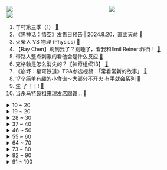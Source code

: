 <div >
	<a style="float:left;width:55%;" href = "https://github.com/anuraghazra/github-readme-stats">
	 <img src = "https://github-readme-stats.vercel.app/api?username=iuuuuuaena&theme=buefy&show_icons=true"/>
	</a>
	<a  style="float:right;width:45%" href = "https://github.com/anuraghazra/github-readme-stats">
	 <img  src="https://github-readme-stats.vercel.app/api/top-langs/?username=anuraghazra&layout=compact"/>
	</a>
	</div>

[![](https://img.shields.io/badge/jxd-@jxdgogogo.xyz-yellowgreen.svg)](https://www.jxdgogogo.xyz)<br>
1. 羊村第三季（1） [:link:](//www.bilibili.com/video/BV1vj411W7HY) <br>
2. 《黑神话：悟空》发售日预告 | 2024.8.20，直面天命 [:link:](//www.bilibili.com/video/BV1SQ4y1V7do) <br>
3. 火柴人 VS 物理 (Physics) [:link:](//www.bilibili.com/video/BV1cG411e75o) <br>
4. 【Ray Chen】刷到我了？别睡了，看我和Emil Reinert炸街！ [:link:](//www.bilibili.com/video/BV1tG411v7Ju) <br>
5. 带路人整点刺激的看他会是什么反应 [:link:](//www.bilibili.com/video/BV1gw41187Le) <br>
6. 克格勃是怎么消失的？【神奇组织13】 [:link:](//www.bilibili.com/video/BV1gG411i7fJ) <br>
7. 《崩坏：星穹铁道》TGA参选视频：「常看常新的故事」 [:link:](//www.bilibili.com/video/BV1qb4y1L7mD) <br>
8. 17个简单有趣的小食谱～大部分不开火 有手就会系列 [:link:](//www.bilibili.com/video/BV1M34y1F73J) <br>
9. 生   了！！! [:link:](//www.bilibili.com/video/BV1wu4y1u7wb) <br>
10. 当杀马特鼻祖来理发店踢馆… [:link:](//www.bilibili.com/video/BV1JN4y1a7m5) <br>
<details>
<summary>10 ~ 20</summary>

11. 《原神》4.3版本PV：「蔷薇与铳枪」 [:link:](//www.bilibili.com/video/BV1GC4y1X77i) <br>
12. 我让他松开了手。 [:link:](//www.bilibili.com/video/BV1Rk4y1f7RW) <br>
13. 你们以为的奢侈品其实我们每个人都用过！ [:link:](//www.bilibili.com/video/BV1gN41157W9) <br>
14. 大型纪录片《哄女儿传奇》 [:link:](//www.bilibili.com/video/BV16j411W7ff) <br>
15. 🌹感 受 纯 美🌹 [:link:](//www.bilibili.com/video/BV17j411L74d) <br>
16. 白学起源？扳机社的起点！10年前的观众在看什么动画？「新番时光机2013年10月篇」泛式 [:link:](//www.bilibili.com/video/BV1Cu4y1G75d) <br>
17. 阉 瘾 犯 了 [:link:](//www.bilibili.com/video/BV1bc411D7vv) <br>
18. 挑战结婚前考察680个城市 [:link:](//www.bilibili.com/video/BV1Xj41157WV) <br>
19. 真朋友会在你做出错误的选择时，将你拉回正确的路上！高分经典电影《心灵捕手》 [:link:](//www.bilibili.com/video/BV13u4y1G73x) <br>
</details>
<details>
<summary>19 ~ 20</summary>

20. 最 舒 服 的 一 集 [:link:](//www.bilibili.com/video/BV1Cw411b7RA) <br>
21. 听说你的朋友想要自首？ [:link:](//www.bilibili.com/video/BV1vC4y1R7Gx) <br>
22. 这也能叫塞翁失马？！！ [:link:](//www.bilibili.com/video/BV1mc411i7x1) <br>
23. 橘酿葛根粉 [:link:](//www.bilibili.com/video/BV1Wc411U7bA) <br>
24. 魔国狮驼岭！佛舅爷大鹏怪，为何对抗灵山？ [:link:](//www.bilibili.com/video/BV1XQ4y1V73z) <br>
25. 当 英语学习＋西海岸＋亮剑＋萨克斯 擦出火花之后.... [:link:](//www.bilibili.com/video/BV1VC4y1w7at) <br>
26. 养狗就是用来玩的，哈哈哈哈哈 [:link:](//www.bilibili.com/video/BV1P34y1F7JL) <br>
27. 挑战一片树叶吃遍所有路边摊，今天挑战的是：胖姐东北大饭包。 [:link:](//www.bilibili.com/video/BV18a4y1R7Bd) <br>
28. 《保安王》 [:link:](//www.bilibili.com/video/BV1v64y157VM) <br>
</details>
<details>
<summary>28 ~ 30</summary>

29. 开车！！！ [:link:](//www.bilibili.com/video/BV1La4y1d7bR) <br>
30. 这就是【无 伤 直 通 西 游】的真正奖励？？？！ [:link:](//www.bilibili.com/video/BV1yi4y1e7yh) <br>
31. 当大姐大来到职场 2 [:link:](//www.bilibili.com/video/BV1vN411j7fD) <br>
32. 行，这么哄女朋友是吧！ [:link:](//www.bilibili.com/video/BV1ej411W74y) <br>
33. 《鼠鼠我呀，这辈子直啦》 [:link:](//www.bilibili.com/video/BV1hb4y1L7a1) <br>
34. 《甄嬛传》之甄嬛的一生 (中) [:link:](//www.bilibili.com/video/BV1Cc411D7fS) <br>
35. 银杏：活着，直到被死神遗忘 [:link:](//www.bilibili.com/video/BV1zw41187Dn) <br>
36. 在中缅边境，我亲身经历了一场魔幻旅途 [:link:](//www.bilibili.com/video/BV1Ye411o7m2) <br>
37. 漠叔团队宣布解散，人心难测 [:link:](//www.bilibili.com/video/BV1gw41187zb) <br>
</details>
<details>
<summary>37 ~ 40</summary>

38. 【五月天巴黎演唱会直播】很真！但车祸……怎么办好像更锤了 [:link:](//www.bilibili.com/video/BV1EN411578v) <br>
39. 对妈妈要有耐心 而不是站在她有限的认知的外面 去指责她的无知与狭隘 [:link:](//www.bilibili.com/video/BV1yg4y1o7YE) <br>
40. 【十大产业】中国造船业：从寒冬中走来的制造业长子 [:link:](//www.bilibili.com/video/BV1RN41157MW) <br>
41. 科技是怎样影响小孩的？ [:link:](//www.bilibili.com/video/BV1M34y1F7gt) <br>
42. GTA6里的原型，都是真实的美国楞逼 [:link:](//www.bilibili.com/video/BV1pc411U7W8) <br>
43. 建议理发先签赔偿合同，丑一赔十 [:link:](//www.bilibili.com/video/BV18a4y1d74Z) <br>
44. 悬溺一响，纯爱登场。【网球版】 [:link:](//www.bilibili.com/video/BV1qQ4y1V7S4) <br>
45. 假农民在上海教孩子种地获百万播放，2亿真农民却只想逃离！【100个农民故事11】 [:link:](//www.bilibili.com/video/BV1fk4y1f7NP) <br>
46. 《绝区零》TGA 2023亮相视频 [:link:](//www.bilibili.com/video/BV15u4y1G75p) <br>
</details>
<details>
<summary>46 ~ 50</summary>

47. 小朋友：评价一下。                               教练：空翻大冒险 [:link:](//www.bilibili.com/video/BV15N4y1a7ZV) <br>
48. 探秘中国最便宜超市！100元能买什么？到底有多便宜？ [:link:](//www.bilibili.com/video/BV1Du4y137Tm) <br>
49. 功名固好，荒冢没了！黑神话TGA预告片浅析 [:link:](//www.bilibili.com/video/BV1cC4y1X72A) <br>
50. 遇到这样的外挂怎么玩？ [:link:](//www.bilibili.com/video/BV1rc411i74j) <br>
51. ✨高清网感照get｜传授原生感P图大法 [:link:](//www.bilibili.com/video/BV18N4y1a7YY) <br>
52. 带老爸去秋叶原发现了个惊天秘密！ [:link:](//www.bilibili.com/video/BV1mQ4y1V72y) <br>
53. 逼疯中药师的假药之茯苓 [:link:](//www.bilibili.com/video/BV1he411o7Mr) <br>
54. 一秒钟治好鼻炎！！！ [:link:](//www.bilibili.com/video/BV1Hj411L7gE) <br>
55. 十五块钱一瓶的矿泉水是什么味道？ [:link:](//www.bilibili.com/video/BV1EN41157op) <br>
</details>
<details>
<summary>55 ~ 60</summary>

56. 自动蓄水 我算是明白了，只要我发它，你们就都看的见，发其他的啥都看不见 [:link:](//www.bilibili.com/video/BV1Ka4y1d7oM) <br>
57. 创 业 失 败 ！！！ [:link:](//www.bilibili.com/video/BV1Aj411s7kr) <br>
58. 准备防寒！近30度的超级回暖后，今年最强寒潮要来了 [:link:](//www.bilibili.com/video/BV1zc411i7T5) <br>
59. 新奇刺激的诱惑？是拉入深渊的危险！ [:link:](//www.bilibili.com/video/BV1p94y177Du) <br>
60. 如何杀死一个脂肪细胞？ [:link:](//www.bilibili.com/video/BV19i4y1e778) <br>
61. 在云南寨子，请全村嬢嬢一起干饭？喝不过根本喝不过…… [:link:](//www.bilibili.com/video/BV1db4y1L73s) <br>
62. 本来还挺喜欢原神的... [:link:](//www.bilibili.com/video/BV12j41157hJ) <br>
63. 中国有多危险？外国女生在晚上都不敢出门 [:link:](//www.bilibili.com/video/BV1r94y1j78h) <br>
64. 科目三怎能没有狮兄 [:link:](//www.bilibili.com/video/BV1qC4y1R77q) <br>
</details>
<details>
<summary>64 ~ 70</summary>

65. “命运的齿轮开始转动，被折断翅膀的猫咪，再次选择相信人类” [:link:](//www.bilibili.com/video/BV1UN41177i5) <br>
66. 那么多人看着呢，快穿下来！！ [:link:](//www.bilibili.com/video/BV1594y1E7eo) <br>
67. 离家出走的女孩与卖诗的少女：他们说我是小姐，他们说我在要饭 [:link:](//www.bilibili.com/video/BV1SQ4y1V7J3) <br>
68. 肖四带背丨把答案背活！背1题，答3题，不怕反押题！ [:link:](//www.bilibili.com/video/BV1qa4y1d7qR) <br>
69. 【飞碟社】就没见过这么离谱的原神动画OP ！ [:link:](//www.bilibili.com/video/BV1Yc411B7j3) <br>
70. 被囚禁的世界！当你开局只有「一格空间」!!？第五期！ [:link:](//www.bilibili.com/video/BV1Y64y157LL) <br>
71. 这一次中外美食竟打的难解难分 [:link:](//www.bilibili.com/video/BV1W94y177rh) <br>
72. 不同剧的职场戏女主都是怎么出场的？是不是感觉有那味儿了？谁来帮我总结一下！ [:link:](//www.bilibili.com/video/BV1oN411V7hP) <br>
73. 男生呆在一起可以有多抽象 [:link:](//www.bilibili.com/video/BV1hG411Y74v) <br>
</details>
<details>
<summary>73 ~ 80</summary>

74. 相信光的人，本身就是光！ [:link:](//www.bilibili.com/video/BV1hb4y1L7MZ) <br>
75. 五 神 三 国 杀 [:link:](//www.bilibili.com/video/BV1mu4y1M7Kv) <br>
76. 游轮流体漂流瓶 里边到底是啥？咱给凿开看看 [:link:](//www.bilibili.com/video/BV1KQ4y157gt) <br>
77. 老太太：起飞喽 [:link:](//www.bilibili.com/video/BV1hb4y1L7Hy) <br>
78. 耗时1500小时，我造出了全世界速度最快的冲浪板！ [:link:](//www.bilibili.com/video/BV1Xe411o7KZ) <br>
79. 花了2000订做一首考研史纲歌，搞定所有会议和著作! 但翻车...【考研政治】 [:link:](//www.bilibili.com/video/BV1Zu4y1g7ht) <br>
80. “长得好看在恋爱中是必要的吗” [:link:](//www.bilibili.com/video/BV1AC4y1X7qY) <br>
81. 颧骨上扬！！她真的好可爱！！【国际尬聊】 [:link:](//www.bilibili.com/video/BV1yc411U7iR) <br>
82. 原 神 哥 ： 爱 门 ！ [:link:](//www.bilibili.com/video/BV1qw411b7LV) <br>
</details>
<details>
<summary>82 ~ 90</summary>

83. 让拜占庭的火焰净化一切！【帝国时代4】 [:link:](//www.bilibili.com/video/BV1zg4y1o7fw) <br>
84. 《明日方舟：终末地》TGA2023宣传PV [:link:](//www.bilibili.com/video/BV19k4y1f79U) <br>
85. 设🐔师：你知道的，他一直是我偶像 [:link:](//www.bilibili.com/video/BV1ie411C7Hz) <br>
86. 16年前火爆中国的【哈皮父子】大结局究竟是什么？ [:link:](//www.bilibili.com/video/BV1GC4y1X7jw) <br>
87. 世界最小蛇蛇却能攻略我们头痛的红火蚁 [:link:](//www.bilibili.com/video/BV1fH4y1r72F) <br>
88. 死后才能复制技能，可第一次死就复制了死亡回档 [:link:](//www.bilibili.com/video/BV1jC4y1X78P) <br>
89. 如何看待加拿大“超级猪”入侵美国？【主播说三农】 [:link:](//www.bilibili.com/video/BV1de411o7RP) <br>
90. 对话“全世界最好的校长” [:link:](//www.bilibili.com/video/BV1FG411i7L7) <br>
91. 又离谱又好笑！五月天这样到底算不算假唱？ [:link:](//www.bilibili.com/video/BV1PQ4y157Je) <br>
</details>
<details>
<summary>91 ~ 100</summary>

92. 多年老师傅卖的羊肉汤，出了名的香 [:link:](//www.bilibili.com/video/BV1C64y157Ba) <br>
93. 清真名菜扒肉条！带汁味足，每片都挂芡，吃一口唇齿留香~ [:link:](//www.bilibili.com/video/BV1v64y157ea) <br>
94. 探秘中国最贵超市，一瓶醋卖1万？到底有多离谱？ [:link:](//www.bilibili.com/video/BV1sC4y1w74E) <br>
95. 【柠】真的有人会出十几次同一个角色吗｜卡芙卡合集 [:link:](//www.bilibili.com/video/BV1294y177iX) <br>
96. 乐高奶酪零件的神奇用法 [:link:](//www.bilibili.com/video/BV1nN4y1a7hQ) <br>
97. 集资购房，共同生活：一群不婚女性的先锋实验 [:link:](//www.bilibili.com/video/BV1bH4y1y7tg) <br>
98. 唢呐一响，爹妈白养 [:link:](//www.bilibili.com/video/BV1TQ4y157Zv) <br>
99. 机甲大战 67-68 [:link:](//www.bilibili.com/video/BV1yb4y1L7sr) <br>
100. 有兴趣用墨子守家了吗～ [:link:](//www.bilibili.com/video/BV1zc411i7z8) <br>
</details>
